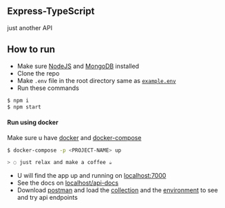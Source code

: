 ## Express-TypeScript

just another API

## How to run

- Make sure [NodeJS](https://nodejs.org/en/download/) and [MongoDB](https://www.mongodb.com/try/download/community) installed
- Clone the repo
- Make `.env` file in the root directory same as [`example.env`](./example.env)
- Run these commands

```bash
$ npm i
$ npm start
```

#### Run using docker

Make sure u have [docker](https://www.docker.com/products/docker-desktop/) and [docker-compose](https://docs.docker.com/compose/install/)

```bash
$ docker-compose -p <PROJECT-NAME> up

> ◌ just relax and make a coffee ☕
```

- U will find the app up and running on [localhost:7000](http://localhost:7000/)
- See the docs on [localhost/api-docs](http://localhost:7000/api-docs)
- Download [postman](https://www.postman.com/downloads/) and load the [collection](./.github/api.postman_collection.json) and the [environment](./.github/api.postman_environment.json) to see and try api endpoints
